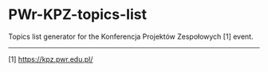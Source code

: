 PWr-KPZ-topics-list
===================

Topics list generator for the Konferencja Projektów Zespołowych [1] event.

---

[1] https://kpz.pwr.edu.pl/
